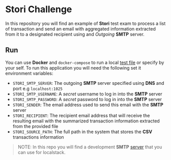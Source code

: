 # Stori Challenge

In this repository you will find an example of **Stori** test exam to process a list of transaction and send an email with aggregated information extracted from it to a designated recipient using and *Outgoing* **SMTP** server. 

## Run

You can use **Docker** and `docker-compose` to run a local [test file](examples/txns.csv) or specify by your self. To run this application you will need the following set it environment variables:

- `STORI_SMTP_SERVER`: The outgoing **SMTP** server specified using **DNS** and port e.g `localhost:1025`
- `STORI_SMTP_USERNAME`: A *secret* username to log in into the **SMTP** server
- `STORI_SMTP_PASSWORD`: A *secret* password to log in into the **SMTP** server
- `STORI_SENDER`: The email address used to send this email with the **SMTP** server
- `STORI_RECIPIENT`: The recipient email address that will receive the resulting email with the summarized transaction information extracted from the provided file
- `STORI_SOURCE_PATH`: The full path in the system that stores the **CSV** transactions information

> NOTE: In this repo you will find a development **SMTP** [server](internal/email/server.go) that you can use for localstack.